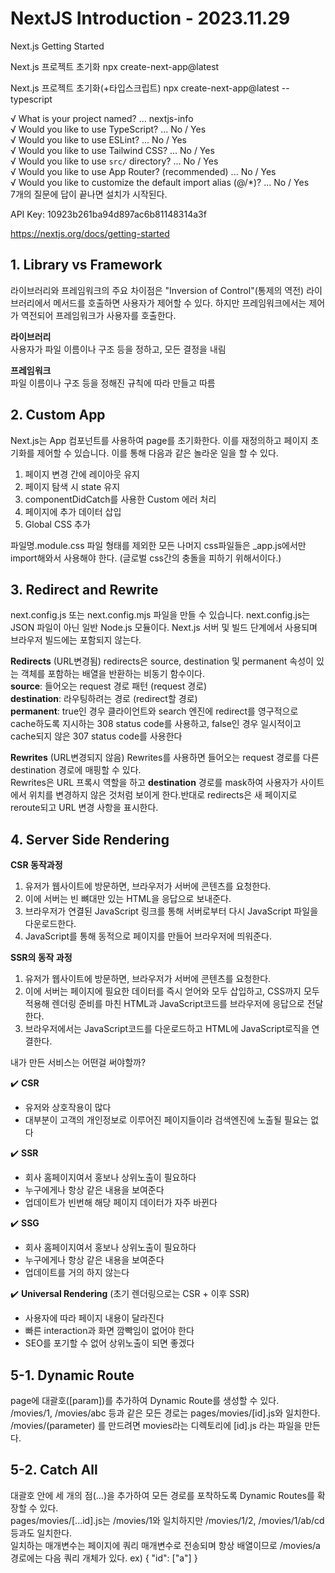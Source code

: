 # NextJS Introduction - 2023.11.29
Next.js Getting Started

Next.js 프로젝트 초기화
npx create-next-app@latest

Next.js 프로젝트 초기화(+타입스크립트)
npx create-next-app@latest --typescript

√ What is your project named? ... nextjs-info  
√ Would you like to use TypeScript? ... No / Yes  
√ Would you like to use ESLint? ... No / Yes  
√ Would you like to use Tailwind CSS? ... No / Yes  
√ Would you like to use `src/` directory? ... No / Yes  
√ Would you like to use App Router? (recommended) ... No / Yes  
√ Would you like to customize the default import alias (@/*)? ... No / Yes    
7개의 질문에 답이 끝나면 설치가 시작된다.  

API Key: 10923b261ba94d897ac6b81148314a3f

https://nextjs.org/docs/getting-started

## 1. **Library vs Framework**
라이브러리와 프레임워크의 주요 차이점은 "Inversion of Control"(통제의 역전)
라이브러리에서 메서드를 호출하면 사용자가 제어할 수 있다. 하지만 프레임워크에서는 제어가 역전되어 프레임워크가 사용자를 호출한다.

**라이브러리**   
사용자가 파일 이름이나 구조 등을 정하고, 모든 결정을 내림

**프레임워크**  
파일 이름이나 구조 등을 정해진 규칙에 따라 만들고 따름

## 2. **Custom App**
Next.js는 App 컴포넌트를 사용하여 page를 초기화한다. 이를 재정의하고 페이지 초기화를 제어할 수 있습니다. 이를 통해 다음과 같은 놀라운 일을 할 수 있다.

1. 페이지 변경 간에 레이아웃 유지
2. 페이지 탐색 시 state 유지
3. componentDidCatch를 사용한 Custom 에러 처리
4. 페이지에 추가 데이터 삽입
5. Global CSS 추가

파일명.module.css 파일 형태를 제외한 모든 나머지 css파일들은 _app.js에서만 import해와서 사용해야 한다. (글로벌 css간의 충돌을 피하기 위해서이다.)

## 3. **Redirect and Rewrite**
next.config.js 또는 next.config.mjs 파일을 만들 수 있습니다. next.config.js는 JSON 파일이 아닌 일반 Node.js 모듈이다. Next.js 서버 및 빌드 단계에서 사용되며 브라우저 빌드에는 포함되지 않는다.

**Redirects** (URL변경됨)
redirects은 source, destination 및 permanent 속성이 있는 객체를 포함하는 배열을 반환하는 비동기 함수이다.  
**source**: 들어오는 request 경로 패턴 (request 경로)  
**destination**: 라우팅하려는 경로 (redirect할 경로)  
**permanent**: true인 경우 클라이언트와 search 엔진에 redirect를 영구적으로 cache하도록 지시하는 308 status code를 사용하고, false인 경우 일시적이고 cache되지 않은 307 status code를 사용한다

**Rewrites** (URL변경되지 않음)
Rewrites를 사용하면 들어오는 request 경로를 다른 destination 경로에 매핑할 수 있다.  
Rewrites은 URL 프록시 역할을 하고 **destination** 경로를 mask하여 사용자가 사이트에서 위치를 변경하지 않은 것처럼 보이게 한다.반대로 redirects은 새 페이지로 reroute되고 URL 변경 사항을 표시한다.

## 4. **Server Side Rendering**
**CSR 동작과정**
1. 유저가 웹사이트에 방문하면, 브라우저가 서버에 콘텐츠를 요청한다.
2. 이에 서버는 빈 뼈대만 있는 HTML을 응답으로 보내준다. 
3. 브라우저가 연결된 JavaScript 링크를 통해 서버로부터 다시 JavaScript 파일을 다운로드한다. 
4. JavaScript를 통해 동적으로 페이지를 만들어 브라우저에 띄워준다. 

**SSR의 동작 과정**
1. 유저가 웹사이트에 방문하면, 브라우저가 서버에 콘텐츠를 요청한다.
2. 이에 서버는 페이지에 필요한 데이터를 즉시 얻어와 모두 삽입하고, CSS까지 모두 적용해 렌더링 준비를 마친 HTML과 JavaScript코드를 브라우저에 응답으로 전달한다. 
3. 브라우저에서는 JavaScript코드를 다운로드하고 HTML에 JavaScript로직을 연결한다. 

내가 만든 서비스는 어떤걸 써야할까?  

✔️ **CSR**
- 유저와 상호작용이 많다
- 대부분이 고객의 개인정보로 이루어진 페이지들이라 검색엔진에 노출될 필요는 없다

✔️ **SSR**
- 회사 홈페이지여서 홍보나 상위노출이 필요하다
- 누구에게나 항상 같은 내용을 보여준다
- 업데이트가 빈번해 해당 페이지 데이터가 자주 바뀐다

✔️ **SSG**
- 회사 홈페이지여서 홍보나 상위노출이 필요하다
- 누구에게나 항상 같은 내용을 보여준다
- 업데이트를 거의 하지 않는다

✔️ **Universal Rendering** (초기 렌더링으로는 CSR + 이후 SSR)
- 사용자에 따라 페이지 내용이 달라진다
- 빠른 interaction과 화면 깜빡임이 없어야 한다
- SEO를 포기할 수 없어 상위노출이 되면 좋겠다

## 5-1. **Dynamic Route**
page에 대괄호([param])를 추가하여 Dynamic Route를 생성할 수 있다.    
/movies/1, /movies/abc 등과 같은 모든 경로는 pages/movies/[id].js와 일치한다.  
/movies/(parameter) 를 만드려면 movies라는 디렉토리에 [id].js 라는 파일을 만든다.

## 5-2. **Catch All**
대괄호 안에 세 개의 점(...)을 추가하여 모든 경로를 포착하도록 Dynamic Routes를 확장할 수 있다.  
pages/movies/[...id].js는 /movies/1와 일치하지만 /movies/1/2, /movies/1/ab/cd 등과도 일치한다.  
일치하는 매개변수는 페이지에 쿼리 매개변수로 전송되며 항상 배열이므로 /movies/a 경로에는 다음 쿼리 개체가 있다.
ex) { "id": ["a"] }